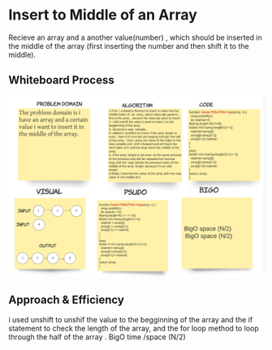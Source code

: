 # Insert to Middle of an Array
Recieve an array and a another value(number) , which should be inserted in the middle of the array  (first inserting the number and then shift it to the middle).
## Whiteboard Process
![challange02 image](./chal2img.png)
## Approach & Efficiency
i used unshift  to unshif the value to the begginning of the array and  the if statement to check the length of the array, and the for loop method to loop through the half of the array .
BigO time /space
 (N/2)